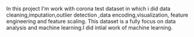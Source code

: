 In this project I'm work with corona test dataset in which i did data cleaning,imputation,outlier detection ,data encoding,visualization, feature engineering and feature scaling. This dataset is a fully focus on data analysis and machine learning.I did intial work of machine learning.
